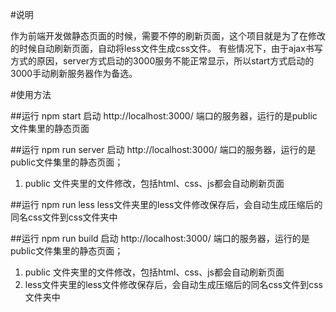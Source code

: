 #说明

作为前端开发做静态页面的时候，需要不停的刷新页面，这个项目就是为了在修改的时候自动刷新页面，自动将less文件生成css文件。
有些情况下，由于ajax书写方式的原因，server方式启动的3000服务不能正常显示，所以start方式启动的3000手动刷新服务器作为备选。

#使用方法

##运行 npm start
启动 http://localhost:3000/ 端口的服务器，运行的是public文件集里的静态页面

##运行 npm run server
启动 http://localhost:3000/ 端口的服务器，运行的是public文件集里的静态页面；
1. public 文件夹里的文件修改，包括html、css、js都会自动刷新页面

##运行 npm run less
less文件夹里的less文件修改保存后，会自动生成压缩后的同名css文件到css文件夹中

##运行 npm run build
启动 http://localhost:3000/ 端口的服务器，运行的是public文件集里的静态页面；
1. public 文件夹里的文件修改，包括html、css、js都会自动刷新页面
2. less文件夹里的less文件修改保存后，会自动生成压缩后的同名css文件到css文件夹中
